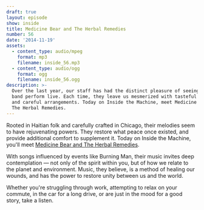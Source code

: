 ```yaml
---
draft: true
layout: episode
show: inside
title: Medicine Bear and The Herbal Remedies
number: 56
date: '2014-11-19'
assets:
  - content_type: audio/mpeg
    format: mp3
    filename: inside_56.mp3
  - content_type: audio/ogg
    format: ogg
    filename: inside_56.ogg
description: >-
  Over the last year, our staff has had the distinct pleasure of seeing this
  band perform live. Each time, they leave us mesmerized with tasteful harmonies
  and careful arrangements. Today on Inside the Machine, meet Medicine Bear and
  The Herbal Remedies.
---
```

Rooted in Haitian folk and carefully crafted in Chicago, their melodies seem to have rejuvenating powers. They restore what peace once existed, and provide additional comfort to supplement it. Today on Inside the Machine, you'll meet [Medicine Bear and The Herbal Remedies](https://www.facebook.com/medicinebearandtheherbalremedies).

With songs influenced by events like Burning Man, their music invites deep contemplation &mdash; not only of the spirit within you, but of how we relate to the planet and environment. Music, they believe, is a method of healing our wounds, and has the power to restore unity between us and the world.

Whether you're struggling through work, attempting to relax on your commute, in the car for a long drive, or are just in the mood for a good story, take a listen.